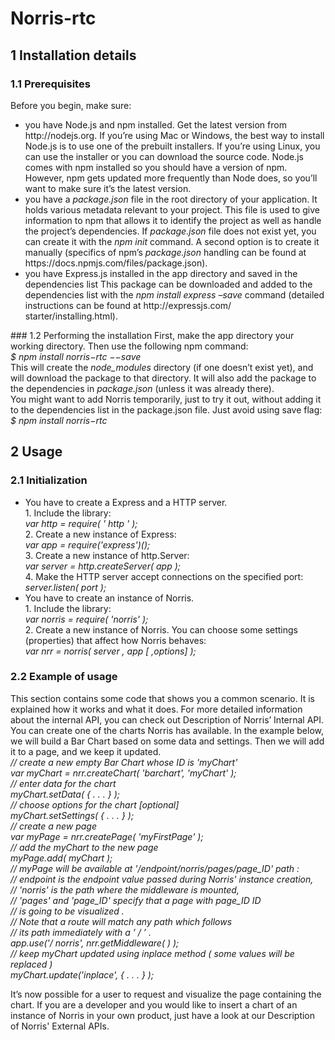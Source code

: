 # Norris-rtc
## 1 Installation details
### 1.1 Prerequisites
Before you begin, make sure:
<ul>
<li>you have Node.js and npm installed. Get the latest version from http://nodejs.org. If
you’re using Mac or Windows, the best way to install Node.js is to use one of the prebuilt installers. If you’re using 
Linux, you can use the installer or you can download the source code.
Node.js comes with npm installed so you should have a version of npm. However, npm gets
updated more frequently than Node does, so you’ll want to make sure it’s the latest version.</li>
<li>you have a <i>package.json</i> file in the root directory of your application. It holds various metadata relevant 
to your project. This file is used to give information to npm that allows it
to identify the project as well as handle the project’s dependencies.
If <i>package.json</i> file does not exist yet, you can create it with the <i>npm init</i> command. A
second option is to create it manually (specifics of npm’s <i>package.json</i> handling can be
found at https://docs.npmjs.com/files/package.json).</li>
<li>you have Express.js installed in the app directory and saved in the dependencies list
This package can be downloaded and added to the dependencies list with the <i>npm install
express –save</i> command (detailed instructions can be found at http://expressjs.com/
starter/installing.html).</li>
</ul>
### 1.2 Performing the installation
First, make the app directory your working directory. Then use the following npm command: <br/>
<i>$ npm install norris−rtc −−save</i> <br/>
This will create the <i>node_modules</i> directory (if one doesn’t exist yet), and will download the
package to that directory. It will also add the package to the dependencies in <i>package.json</i>
(unless it was already there).<br/>
You might want to add Norris temporarily, just to try it out, without adding it to the dependencies
list in the package.json file. Just avoid using save flag:<br/>
<i>$ npm install norris−rtc</i>

## 2 Usage
### 2.1 Initialization
<ul>
<li>You have to create a Express and a HTTP server.<br/>
1. Include the library:<br/>
<i>var http = require( ' http ' );</i><br/>
2. Create a new instance of Express:<br/>
<i>var app = require('express')();</i><br/>
3. Create a new instance of http.Server:<br/>
<i>var server = http.createServer( app );</i><br/>
4. Make the HTTP server accept connections on the specified port:<br/>
<i>server.listen( port );</i><br/>
</li>
<li>You have to create an instance of Norris.<br/>
1. Include the library:<br/>
<i>var norris = require( 'norris' );</i><br/>
2. Create a new instance of Norris. You can choose some settings (properties) that affect
how Norris behaves:<br/>
<i>var nrr = norris( server , app [ ,options] );</i><br/>
</li>
</ul>

### 2.2 Example of usage
This section contains some code that shows you a common scenario. It is explained how it works
and what it does. For more detailed information about the internal API, you can check out
Description of Norris’ Internal API.<br/>
You can create one of the charts Norris has available. In the example below, we will build a Bar
Chart based on some data and settings. Then we will add it to a page, and we keep it updated.<br/>
<i>// create a new empty Bar Chart whose ID is 'myChart'<br/>
var myChart = nrr.createChart( 'barchart', 'myChart' );<br/>
// enter data for the chart<br/>
myChart.setData( { . . . } );<br/>
// choose options for the chart [optional]<br/>
myChart.setSettings( { . . . } );<br/>
// create a new page<br/>
var myPage = nrr.createPage( 'myFirstPage' );<br/>
// add the myChart to the new page<br/>
myPage.add( myChart );<br/>
// myPage will be available at '/endpoint/norris/pages/page_ID' path :<br/>
// endpoint is the endpoint value passed during Norris' instance creation,<br/>
// 'norris' is the path where the middleware is mounted,<br/>
// 'pages' and 'page_ID' specify that a page with page_ID ID<br/>
// is going to be visualized .<br/>
// Note that a route will match any path which follows<br/>
// its path immediately with a ’ / ’ .<br/>
app.use('/ norris', nrr.getMiddleware( ) );<br/>
// keep myChart updated using inplace method ( some values will be replaced )<br/>
myChart.update('inplace', { . . . } );</i><br/>

It’s now possible for a user to request and visualize the page containing the chart.
If you are a developer and you would like to insert a chart of an instance of Norris in your own
product, just have a look at our Description of Norris' External APIs.

